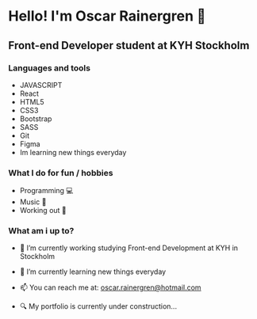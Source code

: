 # Hello! I'm Oscar Rainergren 👋

## Front-end Developer student at KYH Stockholm

### Languages and tools
 - JAVASCRIPT
 - React
 - HTML5
 - CSS3
 - Bootstrap
 - SASS
 - Git
 - Figma
 - Im learning new things everyday


### What I do for fun / hobbies
  - Programming 💻
  - Music 🎸
  - Working out 🥋
  
 ### What am i up to?

- 🔭 I’m currently working studying Front-end Development at KYH in Stockholm
- 🌱 I’m currently learning new things everyday

- 📫 You can reach me at: oscar.rainergren@hotmail.com
- 🔍 My portfolio is currently under construction...


